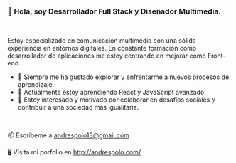 ### 👋 Hola, soy Desarrollador Full Stack y Diseñador Multimedia.

<br />

Estoy especializado en comunicación multimedia con una sólida experiencia en entornos digitales. En constante formación como desarrollador de aplicaciones me estoy centrando en mejorar como Front-end.

- 👀 Siempre me ha gustado explorar y enfrentarme a nuevos procesos de aprendizaje.
- 🌱 Actualmente estoy aprendiendo React y JavaScript avanzado.
- 💞️ Estoy interesado y motivado por colaborar en desafíos sociales y contribuir a una sociedad más igualitaria.

<br />

          
📫 Escríbeme a andrespolo13@gmail.com 

🖥 Visita mi porfolio en http://andrespolo.com/
